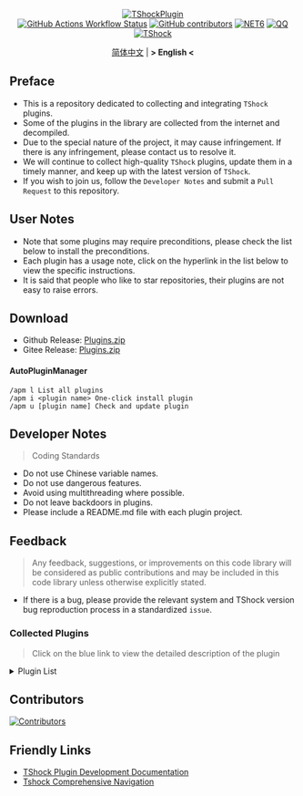 <div align = "center">
  
[![TShockPlugin](https://socialify.git.ci/UnrealMultiple/TShockPlugin/image?description=1&descriptionEditable=A%20TShock%20Chinese%20Plugin%20Collection%20Repository&forks=1&issues=1&language=1&logo=https%3A%2F%2Fgithub.com%2FUnrealMultiple%2FTShockPlugin%2Fblob%2Fmaster%2Ficon.png%3Fraw%3Dtrue&name=1&pattern=Circuit%20Board&pulls=1&stargazers=1&theme=Auto)](https://github.com/UnrealMultiple/TShockPlugin)  
[![GitHub Actions Workflow Status](https://img.shields.io/github/actions/workflow/status/UnrealMultiple/TShockPlugin/.github%2Fworkflows%2Fbuild.yml)](https://github.com/UnrealMultiple/TShockPlugin/actions)
[![GitHub contributors](https://img.shields.io/github/contributors/UnrealMultiple/TShockPlugin?style=flat)](https://github.com/UnrealMultiple/TShockPlugin/graphs/contributors)
[![NET6](https://img.shields.io/badge/Core-%20.NET_6-blue)](https://dotnet.microsoft.com/zh-cn/)
[![QQ](https://img.shields.io/badge/QQ-EB1923?logo=tencent-qq&logoColor=white)](https://qm.qq.com/cgi-bin/qm/qr?k=54tOesIU5g13yVBNFIuMBQ6AzjgE6f0m&jump_from=webapi&authKey=6jzafzJEqQGzq7b2mAHBw+Ws5uOdl83iIu7CvFmrfm/Xxbo2kNHKSNXJvDGYxhSW)
[![TShock](https://img.shields.io/badge/TShock5.2.0-2B579A.svg?&logo=TShock&logoColor=white)](https://github.com/Pryaxis/TShock)

[简体中文](README.md) | **&gt; English &lt;**

</div>

## Preface
- This is a repository dedicated to collecting and integrating `TShock` plugins.
- Some of the plugins in the library are collected from the internet and decompiled.
- Due to the special nature of the project, it may cause infringement. If there is any infringement, please contact us to resolve it.
- We will continue to collect high-quality `TShock` plugins, update them in a timely manner, and keep up with the latest version of `TShock`.
- If you wish to join us, follow the `Developer Notes` and submit a `Pull Request` to this repository.


## User Notes

- Note that some plugins may require preconditions, please check the list below to install the preconditions.
- Each plugin has a usage note, click on the hyperlink in the list below to view the specific instructions.
- It is said that people who like to star repositories, their plugins are not easy to raise errors.

## Download

- Github Release: [Plugins.zip](https://github.com/UnrealMultiple/TShockPlugin/releases/download/V1.0.0.0/Plugins.zip)
- Gitee Release: [Plugins.zip](https://gitee.com/kksjsj/TShockPlugin/releases/download/V1.0.0.0/Plugins.zip)
#### AutoPluginManager
    /apm l List all plugins
    /apm i <plugin name> One-click install plugin
    /apm u [plugin name] Check and update plugin
## Developer Notes

> Coding Standards

- Do not use Chinese variable names.
- Do not use dangerous features.
- Avoid using multithreading where possible.
- Do not leave backdoors in plugins.
- Please include a README.md file with each plugin project.

## Feedback

> Any feedback, suggestions, or improvements on this code library will be considered as public contributions and may be included in this code library unless otherwise explicitly stated.

- If there is a bug, please provide the relevant system and TShock version bug reproduction process in a standardized `issue`.

### Collected Plugins

> Click on the blue link to view the detailed description of the plugin

<Details>
<Summary>Plugin List</Summary>

|                             Plugin Name                              | English Available | Plugin Description                                                               |                                                                     Precondition                                                                      |
|:--------------------------------------------------------------------:|:-----------------:|----------------------------------------------------------------------------------|:-----------------------------------------------------------------------------------------------------------------------------------------------------:|
|       [AutoPluginManager](src/AutoPluginManager/README_EN.md)        |        Yes        | One-Click Automatic Plugin Update                                                |                                                                          No                                                                           |
|              [ChattyBridge](src/ChattyBridge/README.md)              |                   | Used for cross-server chat.                                                      |                                                                          No                                                                           |
|              [EconomicsAPI](src/EconomicsAPI/README.md)              |                   | Economic plugin prerequisite                                                     |                                                                          No                                                                           |
|             [Economics.RPG](src/Economics.RPG/README.md)             |                   | RPG                                                                              |                                                      [EconomicsAPI](src/EconomicsAPI/README.md)                                                       |
|      [Economics.WeaponPlus](src/Economics.WeaponPlus/README.md)      |                   | Enhance weapons                                                                  |                                                      [EconomicsAPI](src/EconomicsAPI/README.md)                                                       |
|            [Economics.Deal](src/Economics.RPG/README.md)             |                   | Trading plugin                                                                   |                                                      [EconomicsAPI](src/EconomicsAPI/README.md)                                                       |
|            [Economics.Shop](src/Economics.Shop/README.md)            |                   | Store plugin                                                                     | [EconomicsAPI](src/EconomicsAPI/README.md)<br>[Economics.RPG](src/https://github.com/UnrealMultiple/TShockPlugin/blob/master/Economics.RPG/README.md) |
|           [Economics.Skill](src/Economics.Skill/README.md)           |                   | Skill plugin                                                                     | [EconomicsAPI](src/EconomicsAPI/README.md)<br>[Economics.RPG](src/https://github.com/UnrealMultiple/TShockPlugin/blob/master/Economics.RPG/README.md) |
|          [Economics.Regain](src/Economics.Regain/README.md)          |                   | Item recycling                                                                   |                                                      [EconomicsAPI](src/EconomicsAPI/README.md)                                                       |
|      [Economics.Projectile](src/Economics.Projectile/README.md)      |                   | Custom projectile                                                                |                              [EconomicsAPI](src/EconomicsAPI/README.md)<br>[Economics.RPG](src/Economics.RPG/README.md)                               |
|             [Economics.NPC](src/Economics.NPC/README.md)             |                   | Custom monster loot                                                              |                                                      [EconomicsAPI](src/EconomicsAPI/README.md)                                                       |
|            [Economics.Task](src/Economics.Task/README.md)            |                   | Task plugin                                                                      | [EconomicsAPI](src/EconomicsAPI/README.md)<br>[Economics.RPG](src/https://github.com/UnrealMultiple/TShockPlugin/blob/master/Economics.RPG/README.md) |
|               [CreateSpawn](src/CreateSpawn/README.md)               |                   | Spawn point building generation                                                  |                                                                          No                                                                           |
|             [AutoBroadcast](src/AutoBroadcast/README.md)             |                   | Automatic broadcast                                                              |                                                                          No                                                                           |
|                [AutoTeam](src/AutoTeam/README_EN.md)                 |        Yes        | AutoTeam                                                                         |                                                                          No                                                                           |
|             [BridgeBuilder](src/BridgeBuilder/README.md)             |                   | Quick bridge laying                                                              |                                                                          No                                                                           |
|         [OnlineGiftPackage](src/OnlineGiftPackage/README.md)         |                   | Online gift pack                                                                 |                                                                          No                                                                           |
|              [LifemaxExtra](src/LifemaxExtra/README.md)              |                   | Eat more Life Fruits/Life Crystal                                                |                                                                          No                                                                           |
|           [DisableMonsLoot](src/DisableMonsLoot/README.md)           |                   | Prohibit monster drop rewards                                                    |                                                                          No                                                                           |
|                 [PermaBuff](src/PermaBuff/README.md)                 |                   | Permanent Buff                                                                   |                                                                          No                                                                           |
|              [ShortCommand](src/ShortCommand/README.md)              |                   | Short Command                                                                    |                                                                          No                                                                           |
|               [ProgressBag](src/ProgressBag/README.md)               |                   | Progress gift pack                                                               |                                                                          No                                                                           |
|             [CriticalHit](src/CriticalHit/README_EN.md)              |        Yes        | Hit prompt                                                                       |                                                                          No                                                                           |
|                    [Back](src/Back/README_EN.md)                     |        Yes        | Return to the point of death                                                     |                                                                          No                                                                           |
|                    [BanNpc](src/BanNpc/README.md)                    |                   | Prevent monster generation                                                       |                                                                          No                                                                           |
|                [MapTeleport](src/MapTp/README_EN.md)                 |        Yes        | Double-click the map to teleport.                                                |                                                                          No                                                                           |
|             [RandReSpawn](src/RandRespawn/README_EN.md)              |        Yes        | Random spawn point                                                               |                                                                          No                                                                           |
|                     [CGive](src/CGive/README.md)                     |                   | Offline commands                                                                 |                                                                          No                                                                           |
|               [RainbowChat](src/RainbowChat/README.md)               |                   | Random chat color                                                                |                                                                          No                                                                           |
|           [NormalDropsBags](src/NormalDropsBags/README.md)           |                   | Drop Treasure Bags at normal difficulty.                                         |                                                                          No                                                                           |
| [DisableSurfaceProjectiles](src/DisableSurfaceProjectiles/README.md) |                   | Prohibit surface projectiles                                                     |                                                                          No                                                                           |
|            [RecipesBrowser](src/RecipesBrowser/README.md)            |                   | Crafting Table                                                                   |                                                                          No                                                                           |
|             [DisableGodMod](src/DisableGodMod/README.md)             |                   | Prevent player from being invincible                                             |                                                                          No                                                                           |
|            [TownNPCHomes](src/TownNPCHomes/README_EN.md)             |        Yes        | NPC quick home                                                                   |                                                                          No                                                                           |
|                [RegionView](src/RegionView/README.md)                |                   | Display area boundaries                                                          |                                                                          No                                                                           |
|                   [Noagent](src/Noagent/README.md)                   |                   | Prohibit proxy IP from entering                                                  |                                                                          No                                                                           |
|            [SwitchCommands](src/SwitchCommands/README.md)            |                   | Execute commands in region                                                       |                                                                          No                                                                           |
|               [GolfRewards](src/GolfRewards/README.md)               |                   | Golf Rewards                                                                     |                                                                          No                                                                           |
|                  [DataSync](src/DataSync/README.md)                  |                   | Progress synchronization                                                         |                                                                          No                                                                           |
|          [ProgressRestrict](src/ProgressRestrict/README.md)          |                   | Super progress detection                                                         |                                                          [DataSync](src/DataSync/README.md)                                                           |
|               [PacketsStop](src/PacketsStop/README.md)               |                   | Packet interception                                                              |                                                                          No                                                                           |
|                 [DeathDrop](src/DeathDrop/README.md)                 |                   | Random and custom loot for monster death                                         |                                                                          No                                                                           |
|              [DTEntryBlock](src/DTEntryBlock/README.md)              |                   | Prevent entry into dungeons or temples                                           |                                                                          No                                                                           |
|             [PerPlayerLoot](src/PerPlayerLoot/README.md)             |                   | Separate chest for player loot                                                   |                                                                          No                                                                           |
|                     [PvPer](src/PvPer/README.md)                     |                   | Duel system                                                                      |                                                                          No                                                                           |
|            [DumpTerrariaID](src/DumpTerrariaID/README.md)            |                   | Query Terraria ID                                                                |                                                                          No                                                                           |
|           [DamageStatistic](src/DamageStatistic/README.md)           |                   | Damage statistics                                                                |                                                                          No                                                                           |
|        [AdditionalPylons](src/AdditionalPylons/README_EN.md)         |        Yes        | Allow players placing more Pylons                                                |                                                                          No                                                                           |
|                   [History](src/History/README.md)                   |                   | History grid record                                                              |                                                                          No                                                                           |
|             [Invincibility](src/Invincibility/README.md)             |                   | Time-limited invincibility                                                       |                                                                          No                                                                           |
|                    [Ezperm](src/Ezperm/README.md)                    |                   | Batch change permissions                                                         |                                                                          No                                                                           |
|               [AutoClear](src/Autoclear/README_EN.md)                |        Yes        | Intelligent automatic cleaning                                                   |                                                                          No                                                                           |
|            [EssentialsPlus](src/EssentialsPlus/README.md)            |                   | More management commands                                                         |                                                                          No                                                                           |
|                [ShowArmors](src/ShowArmors/README.md)                |                   | Display equipment bar                                                            |                                                                          No                                                                           |
|               [VeinMiner](src/VeinMiner/README_EN.md)                |        Yes        | Chain mining                                                                     |                                                                          No                                                                           |
|        [PersonalPermission](src/PersonalPermission/README.md)        |                   | Set permissions individually for players                                         |                                                                          No                                                                           |
|             [ItemPreserver](src/ItemPreserver/README.md)             |                   | Specified items do not consume                                                   |                                                                          No                                                                           |
|        [SimultaneousUseFix](src/SimultaneousUseFix/README.md)        |                   | Solve problems like stuck double hammer and star spin machine gun                |                                      [Chireiden.TShock.Omni](src/https://github.com/sgkoishi/yaaiomni/releases)                                       |
|                [Challenger](src/Challenger/README.md)                |        Yes        | Challenger mode                                                                  |                                                                          No                                                                           |
|              [MiniGamesAPI](src/MiniGamesAPI/README.md)              |                   | Bean paste mini game API                                                         |                                                                          No                                                                           |
|               [BuildMaster](src/BuildMaster/README.md)               |                   | Red Bean Mini Game·Master Builder Mode                                           |                                                      [MiniGamesAPI](src/MiniGamesAPI/README.md)                                                       |
|             [journeyUnlock](src/JourneyUnlock/README.md)             |                   | Unlock Journey Items                                                             |                                                                          No                                                                           |
|               [ListPlugins](src/ListPlugins/README.md)               |                   | List Installed Plugins                                                           |                                                                          No                                                                           |
|                 [BagPing](src/BagPing/README_EN.md)                  |        Yes        | Mark Treasure Bag on Map                                                         |                                                                          No                                                                           |
|               [ServerTools](src/ServerTools/README.md)               |                   | Server Management Tools                                                          |                                                                          No                                                                           |
|                  [Platform](src/Platform/README.md)                  |                   | Determine Player Device                                                          |                                                                          No                                                                           |
|                    [CaiLib](src/CaiLib/README.md)                    |                   | Cai’s Preload Library                                                            |                                                                          No                                                                           |
|               [GenerateMap](src/GenerateMap/README.md)               |                   | Generate Map Image                                                               |                                                            [CaiLib](src/CaiLib/README.md)                                                             |
|             [RestInventory](src/RestInventory/README.md)             |                   | Provide REST Query Backpack Interface                                            |                                                                          No                                                                           |
|        [WikiLangPackLoader](src/WikiLangPackLoader/README.md)        |                   | Load Chinese Wiki Language Pack for Server                                       |                                                                          No                                                                           |
|                [HelpPlus](src/HelpPlus/README_EN.md)                 |        Yes        | Fix and Enhance Help Command                                                     |                                                                          No                                                                           |
|                    [CaiBot](src/CaiBot/README.md)                    |                   | CaiBot(QQ) Adapter Plugin                                                        |                                                                 Built-in Precondition                                                                 |
|               [HouseRegion](src/HouseRegion/README.md)               |                   | Land Claiming Plugin                                                             |                                                                          No                                                                           |
|                [SignInSign](src/SignInSign/README.md)                |                   | Signboard Login Plugin                                                           |                                                                          No                                                                           |
|        [WeaponPlusCostCoin](src/WeaponPlusCostCoin/README.md)        |                   | Weapon Enhancement Coin Version                                                  |                                                                          No                                                                           |
|                   [Respawn](src/Respawn/README.md)                   |                   | Respawn at the Deadth Place                                                      |                                                                          No                                                                           |
|               [EndureBoost](src/EndureBoost/README.md)               |                   | Long Duration Buff After Certain Amount of Items                                 |                                                                          No                                                                           |
|       [AnnouncementBoxPlus](src/AnnouncementBoxPlus/README.md)       |                   | Enhance Broadcast Box Functionality                                              |                                                                          No                                                                           |
|                [ConsoleSql](src/ConsoleSql/README.md)                |                   | Allow You to Execute SQL Statements in the Console                               |                                                                          No                                                                           |
|          [ProgressControl](src/ProgressControls/README.md)           |                   | Planbook (Automate Server Control)                                               |                                                                          No                                                                           |
|                  [RealTime](src/RealTime/README.md)                  |                   | Synchronize Server Time with Real Time                                           |                                                                          No                                                                           |
|                 [GoodNight](src/GoodNight/README.md)                 |                   | Curfew                                                                           |                                                                          No                                                                           |
|               [Musicplayer](src/MusicPlayer/README.md)               |                   | Simple Music Player                                                              |                                                                          No                                                                           |
|             [TimerKeeper](src/TimerKeeper/README_EN.md)              |        Yes        | Save Timer State                                                                 |                                                                          No                                                                           |
|                 [Chameleon](src/Chameleon/README.md)                 |                   | Login Before Entering the Server                                                 |                                                                          No                                                                           |
|                  [SpclPerm](src/SpclPerm/README.md)                  |                   | Server Owner Privileges                                                          |                                                                          No                                                                           |
|              [MonsterRegen](src/MonsterRegen/README.md)              |                   | Monster Progress Regeneration                                                    |                                                                          No                                                                           |
|            [HardPlayerDrop](src/HardPlayerDrop/README.md)            |                   | Hardcore Death Drops Life Crystals                                               |                                                                          No                                                                           |
|              [ReFishTask](src/ReFishTask/README_EN.md)               |        Yes        | Automatically Refresh Fisherman Tasks                                            |                                                                          No                                                                           |
|                 [Sandstorm](src/Sandstorm/README.md)                 |                   | Toggle Sandstorm                                                                 |                                                                          No                                                                           |
|           [RandomBroadcast](src/RandomBroadcast/README.md)           |                   | Random Broadcast                                                                 |                                                                          No                                                                           |
|                    [BedSet](src/BedSet/README.md)                    |                   | Set and Record Respawn Point                                                     |                                                                          No                                                                           |
|              [ConvertWorld](src/ConvertWorld/README.md)              |                   | Defeat Monsters to Convert World Items                                           |                                                                          No                                                                           |
|            [AutoStoreItems](src/AutoStoreItems/README.md)            |        Yes        | Auto Save Item                                                                   |                                                                          No                                                                           |
|          [ZHIPlayerManager](src/ZHIPlayerManager/README.md)          |                   | zZhi's Player Management Plugin                                                  |                                                                          No                                                                           |
|                [SpawnInfra](src/SpawnInfra/README.md)                |                   | Generate Basic Infrastructure                                                    |                                                                          No                                                                           |
|                  [CNPCShop](src/CNPCShop/README.md)                  |                   | Custom NPC Shop                                                                  |                                                                          No                                                                           |
|           [SessionSentinel](src/SessionSentinel/README.md)           |                   | Handle Players Not Sending Data Packets for a Long Time                          |                                                                          No                                                                           |
|         [TeleportRequest](src/TeleportRequest/README_EN.md)          |        Yes        | Teleport Request                                                                 |                                                                          No                                                                           |
|            [CaiRewardChest](src/CaiRewardChest/README.md)            |                   | Convert Naturally Generated Chests into Reward Chests that Everyone Can Claim Once |                                                                          No                                                                           |
|       [ProxyProtocolSocket](src/ProxyProtocolSocket/README.md)       |                   | Accept proxy protocol connections                                                |                                                                          No                                                                           |
|           [UnseenInventory](src/UnseenInventory/README.md)           |                   | Allows the server to generate items that are normally 'unobtainable'.            |                                                                          No                                                                           |
|              [ChestRestore](src/ChestRestore/README.md)              |                   | Infinite chest items                                                             |                                                                          No                                                                           |
|         [BetterWhitelist](src/BetterWhitelist/README_EN.md)          |        Yes        | Player whitelist plugin                                                          |                                                                          No                                                                           |
</Details>

## Contributors

[![Contributors](https://stats.deeptrain.net/contributor/UnrealMultiple/TShockPlugin)](https://github.com/UnrealMultiple/TShockPlugin/graphs/contributors)

## Friendly Links

- [TShock Plugin Development Documentation](https://github.com/ACaiCat/TShockPluginDocument)
- [Tshock Comprehensive Navigation](https://github.com/UnrealMultiple/Tshock-nav)
